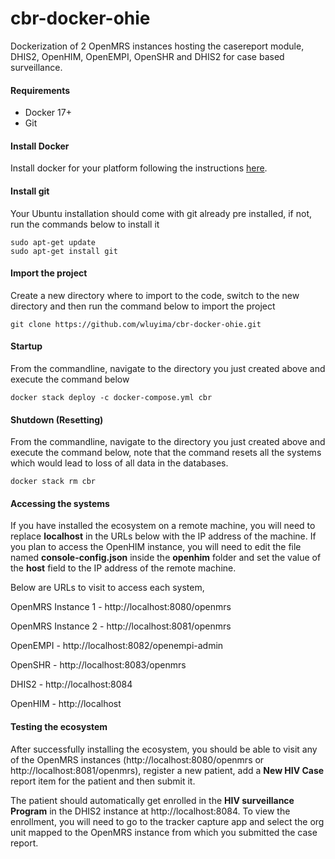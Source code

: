 # cbr-docker-ohie
Dockerization of 2 OpenMRS instances hosting the casereport module,
DHIS2, OpenHIM, OpenEMPI, OpenSHR and DHIS2 for case based surveillance.

#### Requirements
- Docker 17+
- Git

#### Install Docker
Install docker for your platform following the instructions
[here](https://docs.docker.com/install/#supported-platforms).

#### Install git
Your Ubuntu installation should come with git already pre installed, if not, 
run the commands below to install it

```
sudo apt-get update
sudo apt-get install git
```

#### Import the project
Create a new directory where to import to the code, switch to the new directory and
then run the command below to import the project

```
git clone https://github.com/wluyima/cbr-docker-ohie.git
```

#### Startup
From the commandline, navigate to the directory you just created above and
execute the command below

```
docker stack deploy -c docker-compose.yml cbr
```


#### Shutdown (Resetting)
From the commandline, navigate to the directory you just created above and
execute the command below, note that the command resets all the systems
which would lead to loss of all data in the databases.

```
docker stack rm cbr
```

#### Accessing the systems
If you have installed the ecosystem on a remote machine, you will need to
replace **localhost** in the URLs below with the IP address of the machine.
If you plan to access the OpenHIM instance, you will need to edit the file
named **console-config.json** inside the **openhim** folder and set the
value of the **host** field to the IP address of the remote machine.

Below are URLs to visit to access each system,

OpenMRS Instance 1 - http://localhost:8080/openmrs

OpenMRS Instance 2 - http://localhost:8081/openmrs

OpenEMPI - http://localhost:8082/openempi-admin

OpenSHR - http://localhost:8083/openmrs

DHIS2 - http://localhost:8084

OpenHIM - http://localhost

#### Testing the ecosystem

After successfully installing the ecosystem, you should be able to visit
any of the OpenMRS instances (http://localhost:8080/openmrs or http://localhost:8081/openmrs),
register a new patient, add a **New HIV Case** report item for the patient
and then submit it.

The patient should automatically get enrolled in the **HIV surveillance Program**
in the DHIS2 instance at http://localhost:8084. To view the enrollment, you will
need to go to the tracker capture app and select the org unit mapped to the
OpenMRS instance from which you submitted the case report.
 
